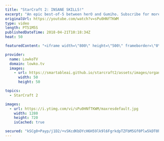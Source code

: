 ```yaml
---
title: "StarCraft 2: INSANE SKILLS!"
excerpt: "An epic best-of-5 between herO and Gumiho. Subscribe for more videos: http://lowko.tv/youtube Professionals cheesing: https://goo.gl/APqMmJ  The skill level required to play StarCraft 2 at the professional level is still going up and up and up. In this video it is very obvious that both players are incredibly"
originalUrl: https://youtube.com/watch?v=sPu0HNfTKWM
type: video
length: PT51M5S
publishedDateTime: 2018-04-21T10:18:34Z
heat: 50

featuredContent: "<iframe width=\"800\" height=\"500\" frameborder=\"0\" src=\"https://www.youtube.com/embed/sPu0HNfTKWM\" allow=\"accelerometer; autoplay; encrypted-media; gyroscope; picture-in-picture\" allowfullscreen></iframe>"

provider:
  name: LowkoTV
  domain: lowko.tv
  images:
    - url: https://smartableai.github.io/starcraft2/assets/images/organizations/lowko.tv-50x50.jpg
      width: 50
      height: 50

topics:
  - StarCraft 2

images:
  - url: https://i.ytimg.com/vi/sPu0HNfTKWM/maxresdefault.jpg
    width: 1280
    height: 720
    isCached: true

secured: "kSCg0+Payp/j1D2/+vSKcdKbDYcH6H59lk9l6FgrkdpTZFbM5Gf0Plw5kDT0hrFJZciaCn6G5Kqf0BtIzeBFdnWV1eeDyRzZMuU+ZLOUQMTRzUEFP83SpwITj86+I6F74OhryJJ6TxIXUPI/HMCi92QuePuYt7EiphsOJ/2o0lkZdNpM7pk37nbWzXbY9QW6kX3AgdtCr7HK422poXBSEP4/BQGeAk6cpePpBSSizH7fb8phgXsOLAYpUirg1u1bDP6GbZvmOJx49m/feB6oSqEGyamudRwFDhPZlj2F+syvq6zHduW43697r2buLHTCBQVF+jHGq9dc0oCZ+bslmE5Nwpov+wbVNRXr1Rt/D1PDQdwNNbSqusp79vgMPATGnDzmwBT35tZopcnmIZf1Oj9HdtgSeSiDi9Yw8IWxhzw=;U8pJufgRQLZQ55xN8t6aTw=="
---
```


